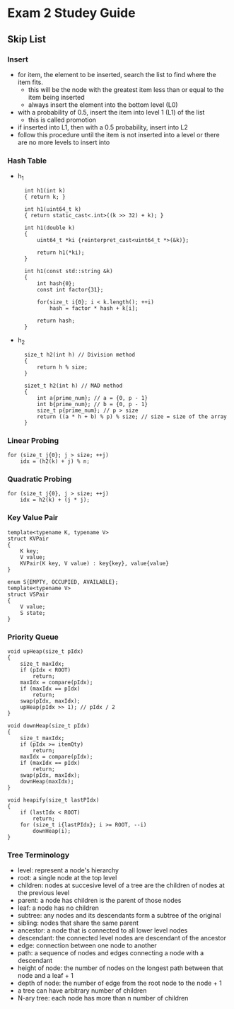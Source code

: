# Exam 2 Studey Guide
## Skip List
### Insert

- for item, the element to be inserted, search the list to find where the item fits.
    - this will be the node with the greatest item less than or equal to the item being inserted
    - always insert the element into the bottom level (L0)
- with a probability of 0.5, insert the item into level 1 (L1) of the list
    - this is called promotion
- if inserted into L1, then with a 0.5 probability, insert into L2
- follow this procedure until the item is not inserted into a level or there are no more levels to insert into
### Hash Table
- h<sub>1</sub>

        int h1(int k)
        { return k; }

        int h1(uint64_t k)
        { return static_cast<.int>((k >> 32) + k); }

        int h1(double k)
        {
            uint64_t *ki {reinterpret_cast<uint64_t *>(&k)};

            return h1(*ki);
        }

        int h1(const std::string &k)
        {
            int hash{0};
            const int factor{31};

            for(size_t i{0}; i < k.length(); ++i)
                hash = factor * hash + k[i];

            return hash;
        }

- h<sub>2</sub>

        size_t h2(int h) // Division method
        {
            return h % size;
        }

        sizet_t h2(int h) // MAD method
        {
            int a{prime_num}; // a = {0, p - 1}
            int b{prime_num}; // b = {0, p - 1}
            size_t p{prime_num}; // p > size
            return ((a * h + b) % p) % size; // size = size of the array 
        }

### Linear Probing

    for (size_t j{0}; j > size; ++j)
        idx = (h2(k) + j) % n;

### Quadratic Probing

    for (size_t j{0}, j > size; ++j)
        idx = h2(k) + (j * j);

### Key Value Pair

    template<typename K, typename V>
    struct KVPair
    {
        K key;
        V value;
        KVPair(K key, V value) : key{key}, value{value}
    }

    enum S{EMPTY, OCCUPIED, AVAILABLE};
    template<typename V>
    struct VSPair
    {
        V value;
        S state;
    }

### Priority Queue

    void upHeap(size_t pIdx)
    {
        size_t maxIdx;
        if (pIdx < ROOT)
            return;
        maxIdx = compare(pIdx);
        if (maxIdx == pIdx)
            return;
        swap(pIdx, maxIdx);
        upHeap(pIdx >> 1); // pIdx / 2
    }

    void downHeap(size_t pIdx)
    {
        size_t maxIdx;
        if (pIdx >= itemQty)
            return;
        maxIdx = compare(pIdx);
        if (maxIdx == pIdx)
            return;
        swap(pIdx, maxIdx);
        downHeap(maxIdx);
    }

    void heapify(size_t lastPIdx)
    {
        if (lastIdx < ROOT)
            return;
        for (size_t i{lastPIdx}; i >= ROOT, --i)
            downHeap(i);
    }

### Tree Terminology
- level: represent a node's hierarchy
- root: a single node at the top level
- children: nodes at succesive level of a tree are the children of nodes at the previous level
- parent: a node has children is the parent of those nodes
- leaf: a node has no children
- subtree: any nodes and its descendants form a subtree of the original
- sibling: nodes that share the same parent
- ancestor: a node that is connected to all lower level nodes
- descendant: the connected level nodes are descendant of the ancestor
- edge: connection between one node to another
- path: a sequence of nodes and edges connecting a node with a descendant
- height of node: the number of nodes on the longest path between that node and a leaf + 1
- depth of node: the number of edge from the root node to the node + 1
- a tree can have arbitrary number of children
- N-ary tree: each node has more than n number of children